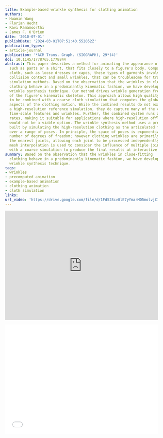 ```yaml
---
title: Example-based wrinkle synthesis for clothing animation
authors:
- Huamin Wang
- Florian Hecht
- Ravi Ramamoorthi
- James F. O'Brien
date: '2010-07-01'
publishDate: '2024-03-01T07:51:40.552052Z'
publication_types:
- article-journal
publication: '*ACM Trans. Graph. (SIGGRAPH), 29*(4)'
doi: 10.1145/1778765.1778844
abstract: This paper describes a method for animating the appearance of clothing,
  such as pants or a shirt, that fits closely to a figure's body. Compared to flowing
  cloth, such as loose dresses or capes, these types of garments involve nearly continuous
  collision contact and small wrinkles, that can be troublesome for traditional cloth
  simulation methods. Based on the observation that the wrinkles in close-fitting
  clothing behave in a predominantly kinematic fashion, we have developed an example-based
  wrinkle synthesis technique. Our method drives wrinkle generation from the pose
  of the figure's kinematic skeleton. This approach allows high quality clothing wrinkles
  to be combined with a coarse cloth simulation that computes the global and dynamic
  aspects of the clothing motion. While the combined results do not exactly match
  a high-resolution reference simulation, they do capture many of the characteristic
  fine-scale features and wrinkles. Further, the combined system runs at interactive
  rates, making it suitable for applications where high-resolution offline simulations
  would not be a viable option. The wrinkle synthesis method uses a precomputed database
  built by simulating the high-resolution clothing as the articulated figure is moved
  over a range of poses. In principle, the space of poses is exponential in the total
  number of degrees of freedom; however clothing wrinkles are primarily affected by
  the nearest joints, allowing each joint to be processed independently. During synthesis,
  mesh interpolation is used to consider the influence of multiple joints, and combined
  with a coarse simulation to produce the final results at interactive rates.
summary: Based on the observation that the wrinkles in close-fitting
  clothing behave in a predominantly kinematic fashion, we have developed an example-based
  wrinkle synthesis technique.
tags:
- wrinkles
- precomputed animation
- example-based animation
- clothing animation
- cloth simulation
links:
url_video: 'https://drive.google.com/file/d/1Fd528cv0lE7yYmarMD5molvjC134vKjc/view'
---
```


<p align="center">
<iframe width="100%" height="360" src="https://www.youtube.com/embed/sPn5kCEemgE?si=gt3BgZh2xjnoHz_f" title="YouTube video player" frameborder="0" allow="accelerometer; autoplay; clipboard-write; encrypted-media; gyroscope; picture-in-picture; web-share" allowfullscreen></iframe>
</p>
<p align="center">
<iframe width="100%" height="360" src="//player.bilibili.com/player.html?aid=640251727&bvid=BV1yY4y1p7Tv&cid=563637270&p=1" scrolling="no" border="0" frameborder="no" framespacing="0" allowfullscreen="true"> </iframe>
</p>

